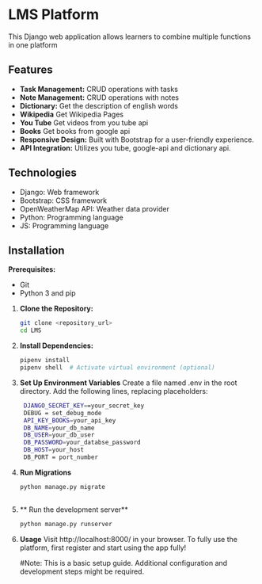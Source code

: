 # LMS Platform

This Django web application allows learners to combine multiple functions in one platform 

## Features

* **Task Management:** CRUD operations with tasks 
* **Note Management:** CRUD operations with notes
* **Dictionary:** Get the description of english words
* **Wikipedia** Get Wikipedia Pages
* **You Tube** Get videos from you tube api
* **Books** Get books from google api
* **Responsive Design:** Built with Bootstrap for a user-friendly experience.
* **API Integration:** Utilizes you tube, google-api and dictionary api.

## Technologies

* Django: Web framework
* Bootstrap: CSS framework
* OpenWeatherMap API: Weather data provider
* Python: Programming language
* JS: Programming language
  

## Installation

**Prerequisites:**

* Git
* Python 3 and pip

1. **Clone the Repository:**

   ```bash
   git clone <repository_url>
   cd LMS

2. **Install Dependencies:**
   ```bash
   pipenv install
   pipenv shell  # Activate virtual environment (optional)

3. **Set Up Environment Variables**
   Create a file named .env in the root directory. Add the following lines, replacing placeholders:
   ```bash
    DJANGO_SECRET_KEY==your_secret_key
    DEBUG = set_debug_mode
    API_KEY_BOOKS=your_api_key
    DB_NAME=your_db_name
    DB_USER=your_db_user
    DB_PASSWORD=your_databse_password
    DB_HOST=your_host
    DB_PORT = port_number

4. **Run Migrations**
    ```bash
   python manage.py migrate
     

5. **  Run the development server**
   ```bash
   python manage.py runserver

6. **Usage**
   Visit http://localhost:8000/ in your browser.
   To fully use the platform,
   first register and start using the app fully!
   
   #Note: This is a basic setup guide. Additional configuration and development steps might be required.

